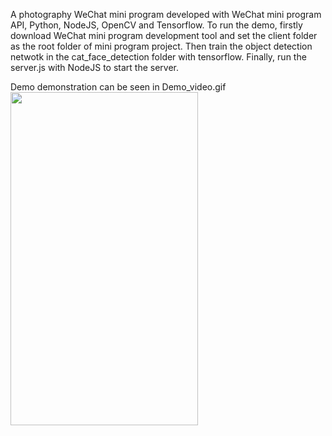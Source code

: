 A photography WeChat mini program developed with WeChat mini program API, Python, NodeJS, OpenCV and Tensorflow.
To run the demo, firstly download WeChat mini program development tool and set the client folder as the root folder of mini program project. Then train the object detection netwotk in the cat_face_detection folder with tensorflow. Finally, run the server.js with NodeJS to start the server.

Demo demonstration can be seen in Demo_video.gif
<img src="https://github.com/AlbertPi-Git/Cat_camera/raw/master/Demo_video.gif"  width="300" height="533">

